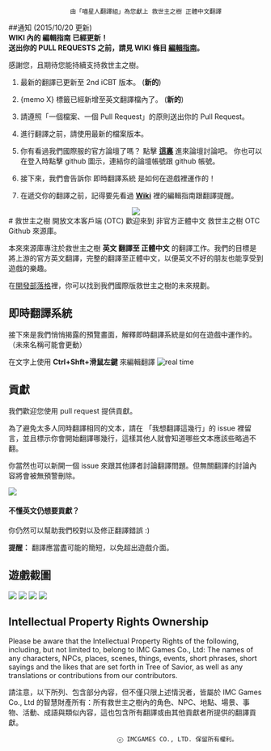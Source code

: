                      由「喵星人翻譯組」為您獻上 救世主之樹 正體中文翻譯 
##通知 (2015/10/20 更新)
<br>
**WIKI 內的 編輯指南 已經更新！** <br>
**送出你的 PULL REQUESTS 之前，請見 WIKI 條目 [編輯指南](https://github.com/miau9202/ChineseTraditionalTranslation/wiki/%E7%B7%A8%E8%BC%AF%E6%8C%87%E5%8D%97)。**

感謝您，且期待您能持續支持救世主之樹。

1. 最新的翻譯已更新至 2nd iCBT 版本。 (**新的**)

2. {memo X} 標籤已經新增至英文翻譯檔內了。 (**新的**)

3. 請遵照「一個檔案、一個 Pull Request」的原則送出你的 Pull Request。 

4. 進行翻譯之前，請使用最新的檔案版本。 

5. 你有看過我們國際服的官方論壇了嗎？ 點擊 [**這裏**](https://forum.treeofsavior.com/) 進來論壇討論吧。 你也可以在登入時點擊 github 圖示，連結你的論壇帳號跟 github 帳號。

6. 接下來，我們會告訴你 即時翻譯系統 是如何在遊戲裡運作的！

7. 在遞交你的翻譯之前，記得要先看過 [**Wiki**](https://github.com/miau9202/ChineseTraditionalTranslation/wiki/%E9%A6%96%E9%A0%81) 裡的編輯指南跟翻譯提醒。


<center><img src="https://fbcdn-sphotos-g-a.akamaihd.net/hphotos-ak-xap1/v/t1.0-9/969383_419497041509849_21485321_n.jpg?oh=4f5a38d7c9f8c311b803b4adb80a0a28&oe=56347E65&__gda__=1444560791_5463c6dc462165446fcead1c56bef11d"/></center>
# 救世主之樹 開放文本客戶端 (OTC)   
歡迎來到 非官方正體中文 救世主之樹 OTC Github 來源庫。

本來來源庫專注於救世主之樹 **英文 翻譯至 正體中文** 的翻譯工作。我們的目標是將上游的官方英文翻譯，完整的翻譯至正體中文，以便英文不好的朋友也能享受到遊戲的樂趣。

在[開發部落格](http://blog.treeofsavior.com/en/)裡，你可以找到我們國際版救世主之樹的未來規劃。


## 即時翻譯系統
接下來是我們悄悄揭露的預覽畫面，解釋即時翻譯系統是如何在遊戲中運作的。（未來名稱可能會更動）

在文字上使用 **Ctrl+Shft+滑鼠左鍵** 來編輯翻譯
![real time](http://blog.treeofsavior.com/en/wp-content/uploads/sites/4/2015/04/sample4.gif)

## 貢獻

我們歡迎您使用 pull request 提供貢獻。

為了避免太多人同時翻譯相同的文本，請在 「我想翻譯這幾行」的 issue 裡留言，並且標示你會開始翻譯哪幾行，這樣其他人就會知道哪些文本應該些略過不翻。

你當然也可以新開一個 issue 來跟其他譯者討論翻譯問題。但無關翻譯的討論內容將會被無預警刪除。


<img src="https://lh4.googleusercontent.com/YGwDvBpboqxwxWIEibS85PHXcV-wnPQvMMLQC17m3wY=w1028-h478-no"/>

#### 不懂英文仍想要貢獻？

你仍然可以幫助我們校對以及修正翻譯錯誤 :)

**提醒：** 翻譯應當盡可能的簡短，以免超出遊戲介面。


## 遊戲截圖
<img src="http://blog.treeofsavior.com/en/wp-content/uploads/sites/4/2015/03/2-1024x594.jpg"/>
<img src="http://blog.treeofsavior.com/en/wp-content/uploads/sites/4/2015/03/1-1024x595.jpg"/>
<img src="http://blog.treeofsavior.com/en/wp-content/uploads/sites/4/2015/03/screenshot_20150319_00015-1024x578.jpg"/>
<img src="http://blog.treeofsavior.com/en/wp-content/uploads/sites/4/2015/03/screenshot_20150319_00014-1024x578.jpg"/>


## Intellectual Property Rights Ownership
Please be aware that the Intellectual Property Rights of the following, including, but not limited to, belong to IMC Games Co., Ltd: The names of any characters, NPCs, places, scenes, things, events, short phrases, short sayings and the likes that are set forth in Tree of Savior, as well as any translations or contributions from our contributors.

請注意，以下所列、包含部分內容，但不僅只限上述情況者，皆屬於 IMC Games Co., Ltd 的智慧財產所有：所有救世主之樹內的角色、NPC、地點、場景、事物、活動、成語與類似內容，這也包含所有翻譯或由其他貢獻者所提供的翻譯貢獻。

                                  ⓒ IMCGAMES CO., LTD. 保留所有權利。
